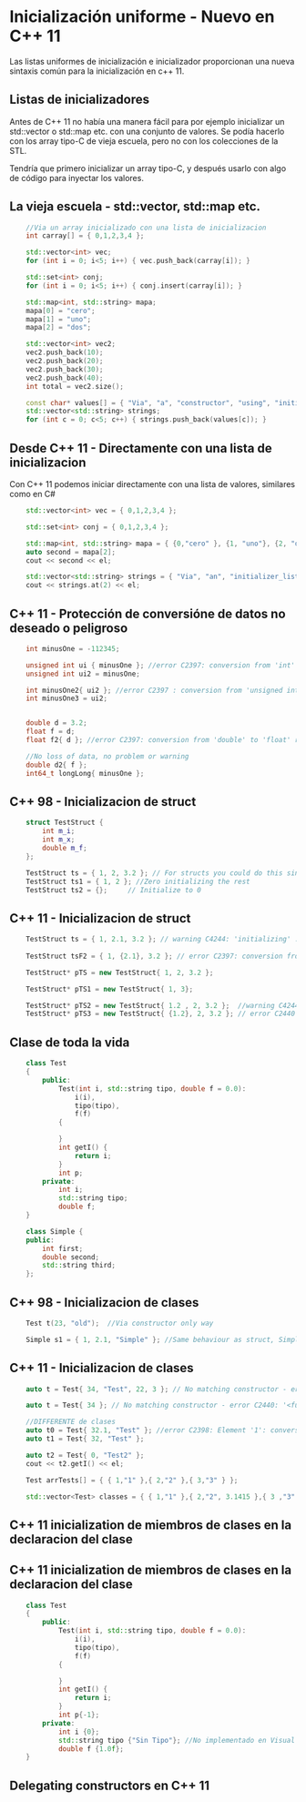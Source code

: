 [//]: # ( spellcheck-language es )
<!-- Inspirado en este https://mbevin.wordpress.com/2012/11/16/uniform-initialization/ -->

# Inicialización uniforme - Nuevo en C++ 11
Las listas uniformes de inicialización e inicializador proporcionan una nueva sintaxis común para la inicialización en c++ 11.

## Listas de inicializadores
Antes de C++ 11 no había una manera fácil para por ejemplo inicializar un std::vector o std::map etc. con una conjunto de valores.
Se podía hacerlo con los array tipo-C de vieja escuela, pero no con los colecciones de la STL.

Tendría que primero inicializar un array tipo-C, y después usarlo con algo de código para inyectar los valores.

## La vieja escuela - <span class="hljs-built_in">std::vector, std::map</span> etc.

```cpp
	//Via un array inicializado con una lista de inicializacion
	int carray[] = { 0,1,2,3,4 };

	std::vector<int> vec;
	for (int i = 0; i<5; i++) { vec.push_back(carray[i]); }

	std::set<int> conj;
	for (int i = 0; i<5; i++) { conj.insert(carray[i]); }

	std::map<int, std::string> mapa;
	mapa[0] = "cero";
	mapa[1] = "uno";
	mapa[2] = "dos";

	std::vector<int> vec2;
	vec2.push_back(10);
	vec2.push_back(20);
	vec2.push_back(30);
	vec2.push_back(40);
	int total = vec2.size();

	const char* values[] = { "Via", "a", "constructor", "using", "initializer_list" };
	std::vector<std::string> strings;
	for (int c = 0; c<5; c++) { strings.push_back(values[c]); }
```

## Desde C++ 11 - Directamente con una lista de inicializacion

Con C++ 11 podemos iniciar directamente con una lista de valores, similares como en C#

```cpp
	std::vector<int> vec = { 0,1,2,3,4 };

	std::set<int> conj = { 0,1,2,3,4 };

	std::map<int, std::string> mapa = { {0,"cero" }, {1, "uno"}, {2, "dos"} };
	auto second = mapa[2];
	cout << second << el;

	std::vector<std::string> strings = { "Via", "an", "initializer_list" };
	cout << strings.at(2) << el;
```


## C++ 11 - Protección de conversióne de datos no deseado o peligroso

```cpp
	int minusOne = -112345;

	unsigned int ui { minusOne }; //error C2397: conversion from 'int' to 'unsigned int' requires a narrowing conversion
	unsigned int ui2 = minusOne;

	int minusOne2{ ui2 }; //error C2397 : conversion from 'unsigned int' to 'int' requires a narrowing conversion
	int minusOne3 = ui2;


	double d = 3.2;
	float f = d;
	float f2{ d }; //error C2397: conversion from 'double' to 'float' requires a narrowing conversion

	//No loss of data, no problem or warning
	double d2{ f };
	int64_t longLong{ minusOne };
```

## C++ 98 - Inicializacion de struct
```cpp
    struct TestStruct {
        int m_i;
        int m_x;
        double m_f;
    };

	TestStruct ts = { 1, 2, 3.2 }; // For structs you could do this since C99
	TestStruct ts1 = { 1, 2 }; //Zero initializing the rest
	TestStruct ts2 = {};     // Initialize to 0
```

## C++ 11 - Inicializacion de struct
```cpp
	TestStruct ts = { 1, 2.1, 3.2 }; // warning C4244: 'initializing' : conversion from 'double' to 'int', possible loss of data
	
	TestStruct tsF2 = { 1, {2.1}, 3.2 }; // error C2397: conversion from 'double' to 'int' requires a narrowing conversion

	TestStruct* pTS = new TestStruct{ 1, 2, 3.2 }; 

	TestStruct* pTS1 = new TestStruct{ 1, 3};

	TestStruct* pTS2 = new TestStruct{ 1.2 , 2, 3.2 };  //warning C4244 : 'initializing' : conversion from 'double' to 'int', possible loss of data
	TestStruct* pTS3 = new TestStruct{ {1.2}, 2, 3.2 }; // error C2440 : 'initializing' : cannot convert from 'initializer-list' to 'TestStruct'
```

## Clase de toda la vida

```cpp
    class Test
    {
        public:
            Test(int i, std::string tipo, double f = 0.0):
                i(i),
                tipo(tipo),
                f(f)
            {

            }
            int getI() { 
                return i; 
            }
            int p;
        private:
            int i;
            std::string tipo;
            double f;
    }
```
```cpp
    class Simple {
    public:
        int first;
        double second;
        std::string third;
    };
```

## C++ 98 - Inicializacion de clases

```cpp
	Test t(23, "old"); 	//Via constructor only way

	Simple s1 = { 1, 2.1, "Simple" }; //Same behaviour as struct, Simple is an 'aggregate' class

```

## C++ 11 - Inicializacion de clases

```cpp
	auto t = Test{ 34, "Test", 22, 3 }; // No matching constructor - error C2440: '<function-style-cast>' : cannot convert from 'initializer-list' to 'Test'

	auto t = Test{ 34 }; // No matching constructor - error C2440: '<function-style-cast>' : cannot convert from 'initializer-list' to 'Test'

    //DIFFERENTE de clases
	auto t0 = Test{ 32.1, "Test" }; //error C2398: Element '1': conversion from 'double' to 'int' requires a narrowing conversion
	auto t1 = Test{ 32, "Test" };

	auto t2 = Test{ 0, "Test2" };
	cout << t2.getI() << el;

	Test arrTests[] = { { 1,"1" },{ 2,"2" },{ 3,"3" } };

	std::vector<Test> classes = { { 1,"1" },{ 2,"2", 3.1415 },{ 3 ,"3" } };

```

## C++ 11 inicialization de miembros de clases en la declaracion del clase
<h2 id="class-members">C++ 11 inicialization de miembros de clases en la declaracion del clase</h2>

```cpp
    class Test
    {
        public:
            Test(int i, std::string tipo, double f = 0.0):
                i(i),
                tipo(tipo),
                f(f)
            {

            }
            int getI() { 
                return i; 
            }
            int p{-1};
        private:
            int i {0};
            std::string tipo {"Sin Tipo"}; //No implementado en Visual Studio 2013 toolset, desde VS 2015
            double f {1.0f};
    }
```
## Delegating constructors en C++ 11
